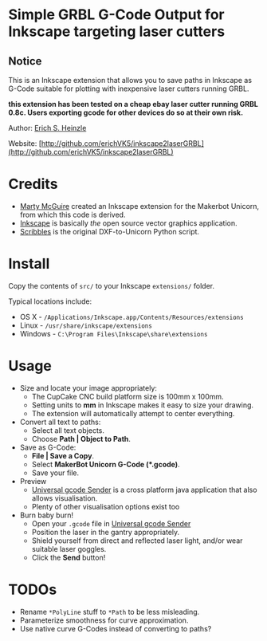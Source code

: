 Simple GRBL G-Code Output for Inkscape targeting laser cutters
==============================================================

Notice
------

This is an Inkscape extension that allows you to save paths in Inkscape as
G-Code suitable for plotting with inexpensive laser cutters running GRBL.

**this extension has been tested on a cheap ebay laser cutter running GRBL 0.8c.
Users exporting gcode for other devices do so at their own risk.**

Author: [Erich S. Heinzle](http://github.com/erichVK5/)

Website: [http://github.com/erichVK5/inkscape2laserGRBL](http://github.com/erichVK5/inkscape2laserGRBL)

Credits
=======

* [Marty McGuire](http://github.com/martymcguire) created an Inkscape extension for the Makerbot Unicorn, from which this code is derived.
* [Inkscape](http://www.inkscape.org/) is basically _the_ open source vector graphics application.
* [Scribbles](https://github.com/makerbot/Makerbot/tree/master/Unicorn/Scribbles%20Scripts) is the original DXF-to-Unicorn Python script.

Install
=======

Copy the contents of `src/` to your Inkscape `extensions/` folder.

Typical locations include:

* OS X - `/Applications/Inkscape.app/Contents/Resources/extensions`
* Linux - `/usr/share/inkscape/extensions`
* Windows - `C:\Program Files\Inkscape\share\extensions`

Usage
=====

* Size and locate your image appropriately:
	* The CupCake CNC build platform size is 100mm x 100mm.
	* Setting units to **mm** in Inkscape makes it easy to size your drawing.
	* The extension will automatically attempt to center everything.
* Convert all text to paths:
	* Select all text objects.
	* Choose **Path | Object to Path**.
* Save as G-Code:
	* **File | Save a Copy**.
	* Select **MakerBot Unicorn G-Code (\*.gcode)**.
	* Save your file.
* Preview
	* [Universal gcode Sender](https://winder.github.io/ugs_website/) is a cross platform java application that also allows visualisation.
	* Plenty of other visualisation options exist too
* Burn baby burn!
	* Open your `.gcode` file in [Universal gcode Sender](https://winder.github.io/ugs_website/)
	* Position the laser in the gantry appropriately.
	* Shield yourself from direct and reflected laser light, and/or wear suitable laser goggles.
	* Click the **Send** button!

TODOs
=====

* Rename `*PolyLine` stuff to `*Path` to be less misleading.
* Parameterize smoothness for curve approximation.
* Use native curve G-Codes instead of converting to paths?
